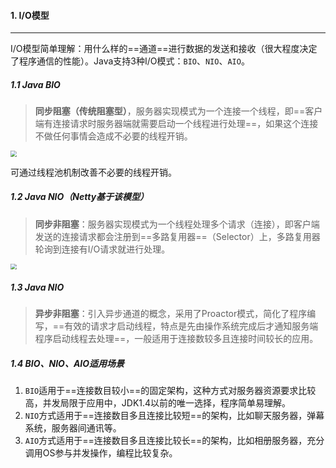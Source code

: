 #### 1. I/O模型

---

I/O模型简单理解：用什么样的==通道==进行数据的发送和接收（很大程度决定了程序通信的性能）。Java支持3种I/O模式：`BIO`、`NIO`、`AIO`。

##### 1.1 Java BIO

>**同步阻塞（传统阻塞型）**，服务器实现模式为一个连接一个线程，即==客户端有连接请求时服务器端就需要启动一个线程进行处理==，如果这个连接不做任何事情会造成不必要的线程开销。

<img src="https://tva1.sinaimg.cn/large/008i3skNgy1gru6vz27jnj30fq0ewmy7.jpg" style="zoom:60%;" />

可通过线程池机制改善不必要的线程开销。

##### 1.2 Java NIO（Netty基于该模型）

>**同步非阻塞**：服务器实现模式为一个线程处理多个请求（连接），即客户端发送的连接请求都会注册到==多路复用器==（Selector）上，多路复用器轮询到连接有I/O请求就进行处理。

<img src="https://tva1.sinaimg.cn/large/008i3skNgy1gru7f6du7yj30da0e4dgj.jpg" style="zoom:60%;" />

##### 1.3 Java NIO

>**异步非阻塞**：引入异步通道的概念，采用了Proactor模式，简化了程序编写，==有效的请求才启动线程，特点是先由操作系统完成后才通知服务端程序启动线程去处理==，一般适用于连接数较多且连接时间较长的应用。

##### 1.4 BIO、NIO、AIO适用场景

1. `BIO`适用于==连接数目较小==的固定架构，这种方式对服务器资源要求比较高，并发局限于应用中，JDK1.4以前的唯一选择，程序简单易理解。
2. `NIO`方式适用于==连接数目多且连接比较短==的架构，比如聊天服务器，弹幕系统，服务器间通讯等。
3. `AIO`方式适用于==连接数目多且连接比较长==的架构，比如相册服务器，充分调用OS参与并发操作，编程比较复杂。